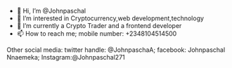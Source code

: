 - 👋 Hi, I’m @Johnpaschal
- 👀 I’m interested in Cryptocurrency,web development,technology
- 🌱 I’m currently a Crypto Trader and a frontend developer
- 📫 How to reach me; mobile number: +2348104514500

Other social media: twitter handle: @JohnpaschaA; facebook: Johnpaschal Nnaemeka;
Instagram:@Johnpaschal271
<!---
Johnpaschal001/Johnpaschal001 is a ✨ special ✨ repository because its `README.md` (this file) appears on your GitHub profile.
You can click the Preview link to take a look at your changes.
--->
